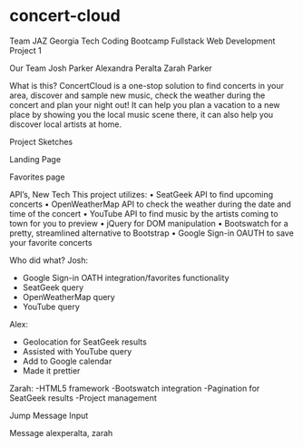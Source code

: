 # concert-cloud
Team JAZ
Georgia Tech Coding Bootcamp
Fullstack Web Development
Project 1

Our Team
Josh Parker
Alexandra Peralta
Zarah Parker

What is this?
ConcertCloud is a one-stop solution to find concerts in your area, discover and sample new music, check the weather during the concert and plan your night out! 
It can help you plan a vacation to a new place by showing you the local music scene there, it can also help you discover local artists at home.

Project Sketches

Landing Page

Favorites page


API’s, New Tech
This project utilizes: 
•    SeatGeek API to find upcoming concerts
•    OpenWeatherMap API to check the weather during the date and time of the concert
•    YouTube API to find music by the artists coming to town for you to preview
•    jQuery for DOM manipulation
•    Bootswatch for a pretty, streamlined alternative to Bootstrap
•    Google Sign-in OAUTH to save your favorite concerts

Who did what?
Josh:
- Google Sign-in OATH integration/favorites functionality
- SeatGeek query
- OpenWeatherMap query
- YouTube query


Alex:
- Geolocation for SeatGeek results
- Assisted with YouTube query
- Add to Google calendar
- Made it prettier

Zarah:
-HTML5 framework
-Bootswatch integration
-Pagination for SeatGeek results
-Project management

Jump
Message Input

Message alexperalta, zarah